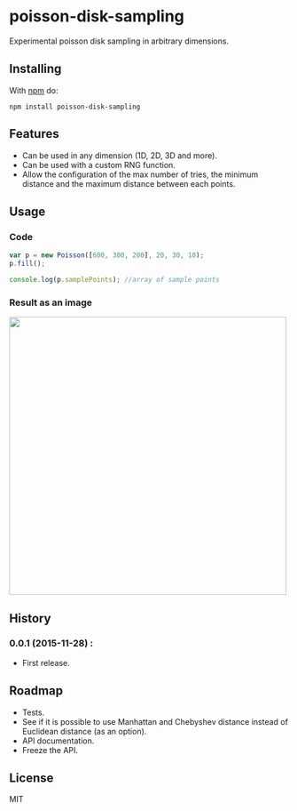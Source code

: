 # poisson-disk-sampling

Experimental poisson disk sampling in arbitrary dimensions.

## Installing

With [npm](http://npmjs.org) do:

```
npm install poisson-disk-sampling
```

## Features

- Can be used in any dimension (1D, 2D, 3D and more).
- Can be used with a custom RNG function.
- Allow the configuration of the max number of tries, the minimum distance and the maximum distance between each points.

## Usage

### Code

```js
var p = new Poisson([600, 300, 200], 20, 30, 10);
p.fill();

console.log(p.samplePoints); //array of sample points
```

### Result as an image

<img src="https://github.com/kchapelier/cellular-automata/raw/master/img/example1.png" style="image-rendering:pixelated; width:500px;"></img>

## History

### 0.0.1 (2015-11-28) :

- First release.

## Roadmap

- Tests.
- See if it is possible to use Manhattan and Chebyshev distance instead of Euclidean distance (as an option).
- API documentation.
- Freeze the API.

## License

MIT
